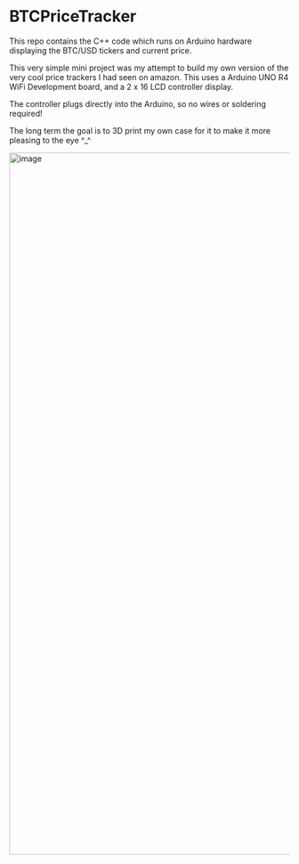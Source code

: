 # BTCPriceTracker
This repo contains the C++ code which runs on Arduino hardware displaying the BTC/USD tickers and current price.

This very simple mini project was my attempt to build my own version of the very cool price trackers I had seen on amazon.
This uses a Arduino UNO R4 WiFi Development board, and a 2 x 16 LCD controller display.

The controller plugs directly into the Arduino, so no wires or soldering required!

The long term the goal is to 3D print my own case for it to make it more pleasing to the eye ^_^

<img width="2048" height="1261" alt="image" src="https://github.com/user-attachments/assets/373673de-e0ce-436b-a5f3-89e4a8506528" />
